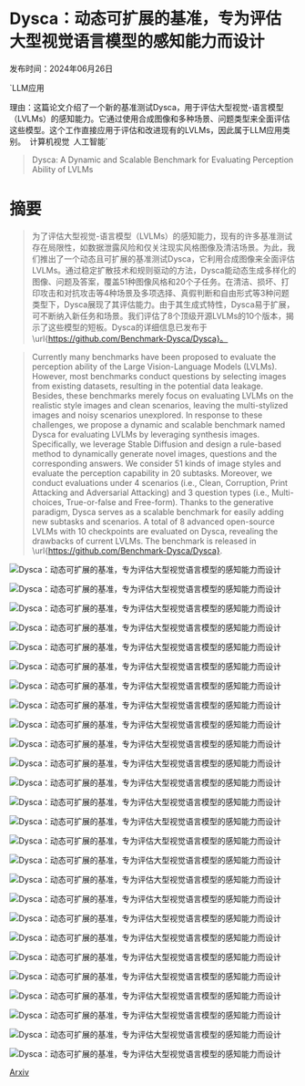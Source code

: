 # Dysca：动态可扩展的基准，专为评估大型视觉语言模型的感知能力而设计

发布时间：2024年06月26日

`LLM应用

理由：这篇论文介绍了一个新的基准测试Dysca，用于评估大型视觉-语言模型（LVLMs）的感知能力。它通过使用合成图像和多种场景、问题类型来全面评估这些模型。这个工作直接应用于评估和改进现有的LVLMs，因此属于LLM应用类别。` `计算机视觉` `人工智能`

> Dysca: A Dynamic and Scalable Benchmark for Evaluating Perception Ability of LVLMs

# 摘要

> 为了评估大型视觉-语言模型（LVLMs）的感知能力，现有的许多基准测试存在局限性，如数据泄露风险和仅关注现实风格图像及清洁场景。为此，我们推出了一个动态且可扩展的基准测试Dysca，它利用合成图像来全面评估LVLMs。通过稳定扩散技术和规则驱动的方法，Dysca能动态生成多样化的图像、问题及答案，覆盖51种图像风格和20个子任务。在清洁、损坏、打印攻击和对抗攻击等4种场景及多项选择、真假判断和自由形式等3种问题类型下，Dysca展现了其评估能力。由于其生成式特性，Dysca易于扩展，可不断纳入新任务和场景。我们评估了8个顶级开源LVLMs的10个版本，揭示了这些模型的短板。Dysca的详细信息已发布于\url{https://github.com/Benchmark-Dysca/Dysca}。

> Currently many benchmarks have been proposed to evaluate the perception ability of the Large Vision-Language Models (LVLMs). However, most benchmarks conduct questions by selecting images from existing datasets, resulting in the potential data leakage. Besides, these benchmarks merely focus on evaluating LVLMs on the realistic style images and clean scenarios, leaving the multi-stylized images and noisy scenarios unexplored. In response to these challenges, we propose a dynamic and scalable benchmark named Dysca for evaluating LVLMs by leveraging synthesis images. Specifically, we leverage Stable Diffusion and design a rule-based method to dynamically generate novel images, questions and the corresponding answers. We consider 51 kinds of image styles and evaluate the perception capability in 20 subtasks. Moreover, we conduct evaluations under 4 scenarios (i.e., Clean, Corruption, Print Attacking and Adversarial Attacking) and 3 question types (i.e., Multi-choices, True-or-false and Free-form). Thanks to the generative paradigm, Dysca serves as a scalable benchmark for easily adding new subtasks and scenarios. A total of 8 advanced open-source LVLMs with 10 checkpoints are evaluated on Dysca, revealing the drawbacks of current LVLMs. The benchmark is released in \url{https://github.com/Benchmark-Dysca/Dysca}.

![Dysca：动态可扩展的基准，专为评估大型视觉语言模型的感知能力而设计](../../../paper_images/2406.18849/x1.png)

![Dysca：动态可扩展的基准，专为评估大型视觉语言模型的感知能力而设计](../../../paper_images/2406.18849/x2.png)

![Dysca：动态可扩展的基准，专为评估大型视觉语言模型的感知能力而设计](../../../paper_images/2406.18849/x3.png)

![Dysca：动态可扩展的基准，专为评估大型视觉语言模型的感知能力而设计](../../../paper_images/2406.18849/x4.png)

![Dysca：动态可扩展的基准，专为评估大型视觉语言模型的感知能力而设计](../../../paper_images/2406.18849/x5.png)

![Dysca：动态可扩展的基准，专为评估大型视觉语言模型的感知能力而设计](../../../paper_images/2406.18849/x6.png)

![Dysca：动态可扩展的基准，专为评估大型视觉语言模型的感知能力而设计](../../../paper_images/2406.18849/x7.png)

![Dysca：动态可扩展的基准，专为评估大型视觉语言模型的感知能力而设计](../../../paper_images/2406.18849/x8.png)

![Dysca：动态可扩展的基准，专为评估大型视觉语言模型的感知能力而设计](../../../paper_images/2406.18849/x9.png)

![Dysca：动态可扩展的基准，专为评估大型视觉语言模型的感知能力而设计](../../../paper_images/2406.18849/x10.png)

![Dysca：动态可扩展的基准，专为评估大型视觉语言模型的感知能力而设计](../../../paper_images/2406.18849/x11.png)

![Dysca：动态可扩展的基准，专为评估大型视觉语言模型的感知能力而设计](../../../paper_images/2406.18849/x12.png)

![Dysca：动态可扩展的基准，专为评估大型视觉语言模型的感知能力而设计](../../../paper_images/2406.18849/x13.png)

![Dysca：动态可扩展的基准，专为评估大型视觉语言模型的感知能力而设计](../../../paper_images/2406.18849/x14.png)

![Dysca：动态可扩展的基准，专为评估大型视觉语言模型的感知能力而设计](../../../paper_images/2406.18849/x15.png)

![Dysca：动态可扩展的基准，专为评估大型视觉语言模型的感知能力而设计](../../../paper_images/2406.18849/x16.png)

![Dysca：动态可扩展的基准，专为评估大型视觉语言模型的感知能力而设计](../../../paper_images/2406.18849/x17.png)

![Dysca：动态可扩展的基准，专为评估大型视觉语言模型的感知能力而设计](../../../paper_images/2406.18849/x18.png)

![Dysca：动态可扩展的基准，专为评估大型视觉语言模型的感知能力而设计](../../../paper_images/2406.18849/x19.png)

![Dysca：动态可扩展的基准，专为评估大型视觉语言模型的感知能力而设计](../../../paper_images/2406.18849/x20.png)

![Dysca：动态可扩展的基准，专为评估大型视觉语言模型的感知能力而设计](../../../paper_images/2406.18849/x21.png)

![Dysca：动态可扩展的基准，专为评估大型视觉语言模型的感知能力而设计](../../../paper_images/2406.18849/x22.png)

![Dysca：动态可扩展的基准，专为评估大型视觉语言模型的感知能力而设计](../../../paper_images/2406.18849/x23.png)

![Dysca：动态可扩展的基准，专为评估大型视觉语言模型的感知能力而设计](../../../paper_images/2406.18849/x24.png)

![Dysca：动态可扩展的基准，专为评估大型视觉语言模型的感知能力而设计](../../../paper_images/2406.18849/x25.png)

![Dysca：动态可扩展的基准，专为评估大型视觉语言模型的感知能力而设计](../../../paper_images/2406.18849/x26.png)

[Arxiv](https://arxiv.org/abs/2406.18849)